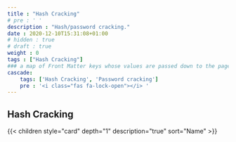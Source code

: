 ```yaml
---
title : "Hash Cracking"
# pre : ' '
description : "Hash/password cracking."
date : 2020-12-10T15:31:08+01:00
# hidden : true
# draft : true
weight : 0
tags : ["Hash Cracking"]
### a map of Front Matter keys whose values are passed down to the page's descendants unless overwritten by self or a closer ancestor's cascade. 
cascade:
    tags: ['Hash Cracking', 'Password cracking']
    pre : '<i class="fas fa-lock-open"></i> '
---
```


## Hash Cracking

{{< children style="card" depth="1" description="true" sort="Name"  >}}
